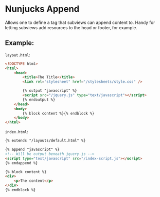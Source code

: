 # Nunjucks Append

Allows one to define a tag that subviews can append content to. Handy for
letting subviews add resources to the head or footer, for example.

## Example:

`layout.html`:

```HTML
<!DOCTYPE html>
<html>
    <head>
        <title>The Title</title>
        <link rel="stylesheet" href="/stylesheets/style.css" />

        {% output "javascript" %}
        <script src="/jquery.js" type="text/javascript"></script>
        {% endoutput %}
    </head>
    <body>
        {% block content %}{% endblock %}
    </body>
</html>
```

`index.html`:

```HTML
{% extends "/layouts/default.html" %}

{% append "javascript" %}
<!-- Will be output beneath jquery.js -->
<script type="text/javascript" src="/index-script.js"></script>
{% endappend %}

{% block content %}
<div>
    <p>The content</p>
</div>
{% endblock %}
```
